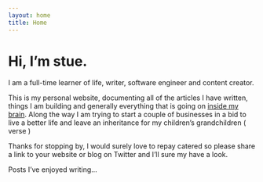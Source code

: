 ```yaml
---
layout: home
title: Home
---
```


# Hi, I’m stue. 

I am a full-time learner of life, writer, software engineer and content creator. 

This is my personal website, documenting all of the articles I have written, things I am building and generally everything that is going on [inside my brain](). Along the way I am trying to start a couple of businesses in a bid to live a better life and leave an inheritance for my children’s grandchildren ( verse )

Thanks for stopping by, I would surely love to repay catered so please share a link to your website or blog on Twitter and I’ll sure my have a look. 

Posts I’ve enjoyed writing... 
